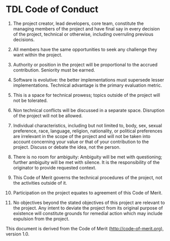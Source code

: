 # TDL Code of Conduct

1. The project creator, lead developers, core team, constitute
the managing members of the project and have final say in every decision
of the project, technical or otherwise, including overruling previous decisions.

2. All members have the same opportunities to seek any challenge they want
within the project. 

3. Authority or position in the project will be proportional
to the accrued contribution. Seniority must be earned.

4. Software is evolutive: the better implementations must supersede lesser
implementations. Technical advantage is the primary evaluation metric.

5. This is a space for technical prowess; topics outside of the project
will not be tolerated.

6. Non technical conflicts will be discussed in a separate space. Disruption
of the project will not be allowed.

7. Individual characteristics, including but not limited to,
body, sex, sexual preference, race, language, religion, nationality,
or political preferences are irrelevant in the scope of the project and
will not be taken into account concerning your value or that of your contribution
to the project.  Discuss or debate the idea, not the person.

8. There is no room for ambiguity: Ambiguity will be met with questioning;
further ambiguity will be met with silence. It is the responsibility
of the originator to provide requested context.

9. This Code of Merit governs the technical procedures of the project, not the 
activities outside of it. 

10. Participation on the project equates to agreement of this Code of Merit.

11. No objectives beyond the stated objectives of this project are relevant
to the project. Any intent to deviate the project from its original purpose
of existence will constitute grounds for remedial action which may include
expulsion from the project.

This document is derived from the Code of Merit (http://code-of-merit.org), version 1.0.
